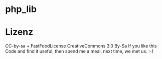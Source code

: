 php_lib
=======

Lizenz
======

CC-by-sa + FastFoodLicense
CreativeCommons 3.0 By-Sa
If you like this Code and find it useful, then spend me a meal, next time, we met us. :-)

